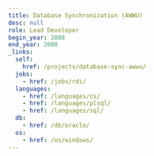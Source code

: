 ```yaml
---
title: Database Synchronization (AWWU)
desc: null
role: Lead Developer
begin_year: 2008
end_year: 2008
_links:
  self:
    href: /projects/database-sync-awwu/
  jobs:
    - href: /jobs/rdi/
  languages:
    - href: /languages/cs/
    - href: /languages/plsql/
    - href: /languages/sql/
  db:
    - href: /db/oracle/
  os:
    - href: /os/windows/
---
```

